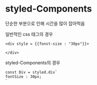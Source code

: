 # styled-Components

단순한 부분으로 인해 시간을 많이 잡아먹음

일반적인 css 태그의 경우 
```
<div style = {{fonst-size : "30px"}}>

</div>
```

styled-Components의 경우
```
const Div = styled.div`
fontSize : 30px;
`
```


